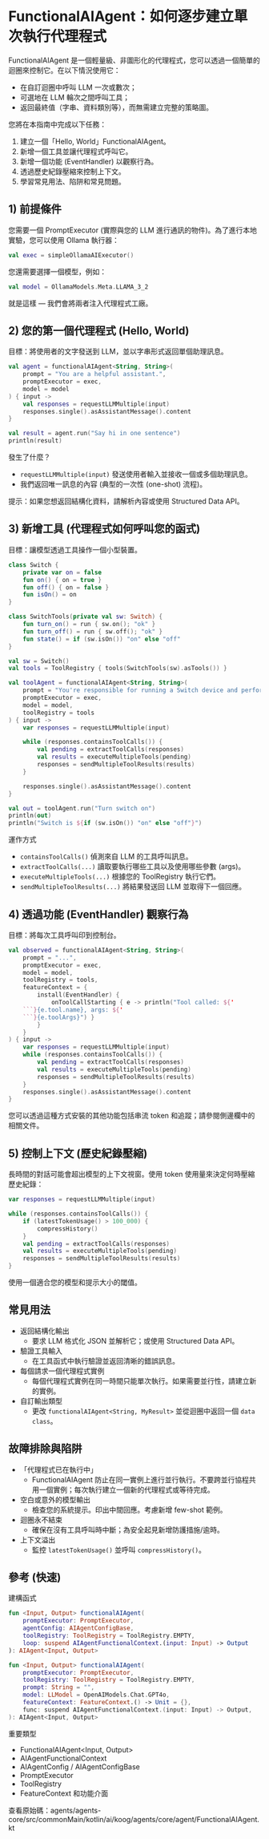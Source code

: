 # FunctionalAIAgent：如何逐步建立單次執行代理程式

FunctionalAIAgent 是一個輕量級、非圖形化的代理程式，您可以透過一個簡單的迴圈來控制它。在以下情況使用它：
- 在自訂迴圈中呼叫 LLM 一次或數次；
- 可選地在 LLM 輪次之間呼叫工具；
- 返回最終值（字串、資料類別等），而無需建立完整的策略圖。

您將在本指南中完成以下任務：
1) 建立一個「Hello, World」FunctionalAIAgent。
2) 新增一個工具並讓代理程式呼叫它。
3) 新增一個功能 (EventHandler) 以觀察行為。
4) 透過歷史紀錄壓縮來控制上下文。
5) 學習常見用法、陷阱和常見問題。

## 1) 前提條件
您需要一個 PromptExecutor (實際與您的 LLM 進行通訊的物件)。為了進行本地實驗，您可以使用 Ollama 執行器：

```kotlin
val exec = simpleOllamaAIExecutor()
```

您還需要選擇一個模型，例如：

```kotlin
val model = OllamaModels.Meta.LLAMA_3_2
```

就是這樣 — 我們會將兩者注入代理程式工廠。

## 2) 您的第一個代理程式 (Hello, World)
目標：將使用者的文字發送到 LLM，並以字串形式返回單個助理訊息。

```kotlin
val agent = functionalAIAgent<String, String>(
    prompt = "You are a helpful assistant.",
    promptExecutor = exec,
    model = model
) { input ->
    val responses = requestLLMMultiple(input)
    responses.single().asAssistantMessage().content
}

val result = agent.run("Say hi in one sentence")
println(result)
```

發生了什麼？
- `requestLLMMultiple(input)` 發送使用者輸入並接收一個或多個助理訊息。
- 我們返回唯一訊息的內容 (典型的一次性 (one-shot) 流程)。

提示：如果您想返回結構化資料，請解析內容或使用 Structured Data API。

## 3) 新增工具 (代理程式如何呼叫您的函式)
目標：讓模型透過工具操作一個小型裝置。

```kotlin
class Switch {
    private var on = false
    fun on() { on = true }
    fun off() { on = false }
    fun isOn() = on
}

class SwitchTools(private val sw: Switch) {
    fun turn_on() = run { sw.on(); "ok" }
    fun turn_off() = run { sw.off(); "ok" }
    fun state() = if (sw.isOn()) "on" else "off"
}

val sw = Switch()
val tools = ToolRegistry { tools(SwitchTools(sw).asTools()) }

val toolAgent = functionalAIAgent<String, String>(
    prompt = "You're responsible for running a Switch device and perform operations on it by request.",
    promptExecutor = exec,
    model = model,
    toolRegistry = tools
) { input ->
    var responses = requestLLMMultiple(input)

    while (responses.containsToolCalls()) {
        val pending = extractToolCalls(responses)
        val results = executeMultipleTools(pending)
        responses = sendMultipleToolResults(results)
    }

    responses.single().asAssistantMessage().content
}

val out = toolAgent.run("Turn switch on")
println(out)
println("Switch is ${if (sw.isOn()) "on" else "off"}")
```

運作方式
- `containsToolCalls()` 偵測來自 LLM 的工具呼叫訊息。
- `extractToolCalls(...)` 讀取要執行哪些工具以及使用哪些參數 (args)。
- `executeMultipleTools(...)` 根據您的 ToolRegistry 執行它們。
- `sendMultipleToolResults(...)` 將結果發送回 LLM 並取得下一個回應。

## 4) 透過功能 (EventHandler) 觀察行為
目標：將每次工具呼叫印到控制台。

```kotlin
val observed = functionalAIAgent<String, String>(
    prompt = "...",
    promptExecutor = exec,
    model = model,
    toolRegistry = tools,
    featureContext = {
        install(EventHandler) {
            onToolCallStarting { e -> println("Tool called: ${'
    ```}{e.tool.name}, args: ${'
    ```}{e.toolArgs}") }
        }
    }
) { input ->
    var responses = requestLLMMultiple(input)
    while (responses.containsToolCalls()) {
        val pending = extractToolCalls(responses)
        val results = executeMultipleTools(pending)
        responses = sendMultipleToolResults(results)
    }
    responses.single().asAssistantMessage().content
}
```

您可以透過這種方式安裝的其他功能包括串流 token 和追蹤；請參閱側邊欄中的相關文件。

## 5) 控制上下文 (歷史紀錄壓縮)
長時間的對話可能會超出模型的上下文視窗。使用 token 使用量來決定何時壓縮歷史紀錄：

```kotlin
var responses = requestLLMMultiple(input)

while (responses.containsToolCalls()) {
    if (latestTokenUsage() > 100_000) {
        compressHistory()
    }
    val pending = extractToolCalls(responses)
    val results = executeMultipleTools(pending)
    responses = sendMultipleToolResults(results)
}
```

使用一個適合您的模型和提示大小的閾值。

## 常見用法
- 返回結構化輸出
  - 要求 LLM 格式化 JSON 並解析它；或使用 Structured Data API。
- 驗證工具輸入
  - 在工具函式中執行驗證並返回清晰的錯誤訊息。
- 每個請求一個代理程式實例
  - 每個代理程式實例在同一時間只能單次執行。如果需要並行性，請建立新的實例。
- 自訂輸出類型
  - 更改 `functionalAIAgent<String, MyResult>` 並從迴圈中返回一個 `data class`。

## 故障排除與陷阱
- 「代理程式已在執行中」
  - FunctionalAIAgent 防止在同一實例上進行並行執行。不要跨並行協程共用一個實例；每次執行建立一個新的代理程式或等待完成。
- 空白或意外的模型輸出
  - 檢查您的系統提示。印出中間回應。考慮新增 few-shot 範例。
- 迴圈永不結束
  - 確保在沒有工具呼叫時中斷；為安全起見新增防護措施/逾時。
- 上下文溢出
  - 監控 `latestTokenUsage()` 並呼叫 `compressHistory()`。

## 參考 (快速)
建構函式

```kotlin
fun <Input, Output> functionalAIAgent(
    promptExecutor: PromptExecutor,
    agentConfig: AIAgentConfigBase,
    toolRegistry: ToolRegistry = ToolRegistry.EMPTY,
    loop: suspend AIAgentFunctionalContext.(input: Input) -> Output
): AIAgent<Input, Output>

fun <Input, Output> functionalAIAgent(
    promptExecutor: PromptExecutor,
    toolRegistry: ToolRegistry = ToolRegistry.EMPTY,
    prompt: String = "",
    model: LLModel = OpenAIModels.Chat.GPT4o,
    featureContext: FeatureContext.() -> Unit = {},
    func: suspend AIAgentFunctionalContext.(input: Input) -> Output,
): AIAgent<Input, Output>
```

重要類型
- FunctionalAIAgent<Input, Output>
- AIAgentFunctionalContext
- AIAgentConfig / AIAgentConfigBase
- PromptExecutor
- ToolRegistry
- FeatureContext 和功能介面

查看原始碼：agents/agents-core/src/commonMain/kotlin/ai/koog/agents/core/agent/FunctionalAIAgent.kt